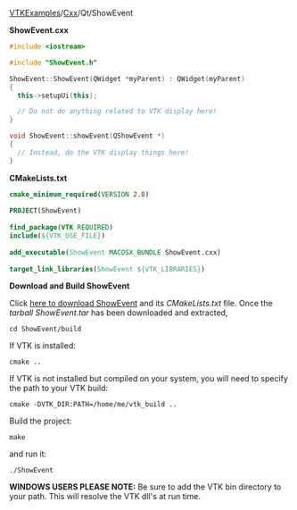 [VTKExamples](Home)/[Cxx](Cxx)/Qt/ShowEvent

**ShowEvent.cxx**
```c++
#include <iostream>

#include "ShowEvent.h"

ShowEvent::ShowEvent(QWidget *myParent) : QWidget(myParent)
{
  this->setupUi(this);

  // Do not do anything related to VTK display here!
}

void ShowEvent::showEvent(QShowEvent *)
{
  // Instead, do the VTK display things here!
}
```
**CMakeLists.txt**
```cmake
cmake_minimum_required(VERSION 2.8)
 
PROJECT(ShowEvent)
 
find_package(VTK REQUIRED)
include(${VTK_USE_FILE})
 
add_executable(ShowEvent MACOSX_BUNDLE ShowEvent.cxx)
 
target_link_libraries(ShowEvent ${VTK_LIBRARIES})
```

**Download and Build ShowEvent**

Click [here to download ShowEvent](https://github.com/lorensen/VTKWikiExamplesTarballs/raw/master/ShowEvent.tar) and its *CMakeLists.txt* file.
Once the *tarball ShowEvent.tar* has been downloaded and extracted,
```
cd ShowEvent/build 
```
If VTK is installed:
```
cmake ..
```
If VTK is not installed but compiled on your system, you will need to specify the path to your VTK build:
```
cmake -DVTK_DIR:PATH=/home/me/vtk_build ..
```
Build the project:
```
make
```
and run it:
```
./ShowEvent
```
**WINDOWS USERS PLEASE NOTE:** Be sure to add the VTK bin directory to your path. This will resolve the VTK dll's at run time.

